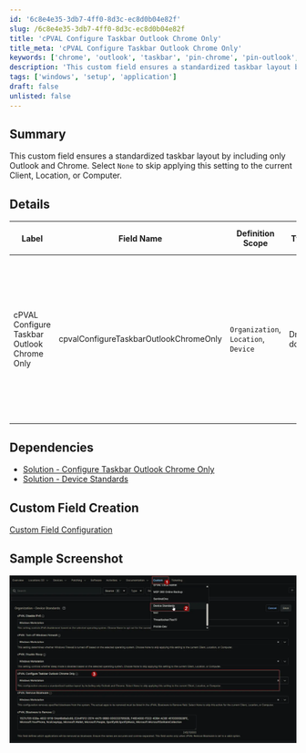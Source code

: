 ```yaml
---
id: '6c8e4e35-3db7-4ff0-8d3c-ec8d0b04e82f'
slug: /6c8e4e35-3db7-4ff0-8d3c-ec8d0b04e82f
title: 'cPVAL Configure Taskbar Outlook Chrome Only'
title_meta: 'cPVAL Configure Taskbar Outlook Chrome Only'
keywords: ['chrome', 'outlook', 'taskbar', 'pin-chrome', 'pin-outlook', 'taskbar-pin']
description: 'This custom field ensures a standardized taskbar layout by including only Outlook and Chrome. Select None to skip applying this setting to the current Client, Location, or Computer.'
tags: ['windows', 'setup', 'application']
draft: false
unlisted: false
---
```


## Summary

This custom field ensures a standardized taskbar layout by including only Outlook and Chrome. Select `None` to skip applying this setting to the current Client, Location, or Computer.

## Details

| Label | Field Name | Definition Scope | Type | Required | Default Value | Available Options | Technician Permission | Automation Permission | API Permission | Description | Tool Tip | Footer Text | Custom Field Tab Name |
| ----- | ---- | ---------------- | ---- | -------- | ------------- | --------------------- | --------------------- | -------------- | ----------- | -------- | ----------- | ----------- | ----------- |
| cPVAL Configure Taskbar Outlook Chrome Only | cpvalConfigureTaskbarOutlookChromeOnly | `Organization`, `Location`, `Device` | Drop-down | False | | `None`, `Windows Workstation` | Editable | Read_Write | Read_Write | Configure the taskbar to show only Microsoft Outlook and Google Chrome. All other pinned applications will be removed.| Use this setting to pin only Outlook and Chrome to the taskbar. Existing pinned apps will be cleared. | This configuration ensures a standardized taskbar layout by including only Outlook and Chrome. Select None to skip applying this setting to the current Client, Location, or Computer. | Device Standards |

## Dependencies

- [Solution - Configure Taskbar Outlook Chrome Only](/docs/8efbc9f2-0812-40c2-8583-a563049c7762)
- [Solution - Device Standards](/docs/a0c383d4-699a-4bb8-af7f-c2a007747182)

## Custom Field Creation

[Custom Field Configuration](https://github.com/ProVal-Tech/ninjarmm/blob/main/custom-fields/cpval-configure-taskbar-outlook-chrome-only.toml)

## Sample Screenshot

![Image1](../../../static/img/docs/6c8e4e35-3db7-4ff0-8d3c-ec8d0b04e82f/image1.webp)

